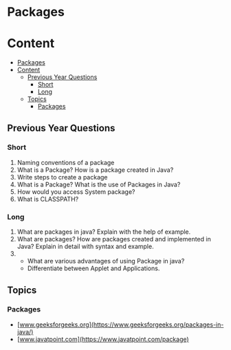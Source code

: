 # Packages

# Content

- [Packages](#packages)
- [Content](#content)
  - [Previous Year Questions](#previous-year-questions)
    - [Short](#short)
    - [Long](#long)
  - [Topics](#topics)
    - [Packages](#packages-1)

## Previous Year Questions

### Short

1. Naming conventions of a package
2. What is a Package? How is a package created in Java?
3. Write steps to create a package
4. What is a Package? What is the use of Packages in Java?
5. How would you access System package?
6. What is CLASSPATH?

### Long

1. What are packages in java? Explain with the help of example.
2. What are packages? How are packages created and implemented in Java? Explain in
   detail with syntax and example.
3. - What are various advantages of using Package in java?
   - Differentiate between Applet and Applications.

## Topics

### Packages

- [www.geeksforgeeks.org](https://www.geeksforgeeks.org/packages-in-java/)
- [www.javatpoint.com](https://www.javatpoint.com/package)
